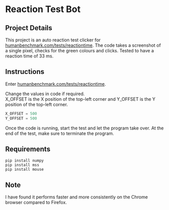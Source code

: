 # Reaction Test Bot

## Project Details

This project is an auto reaction test clicker for [humanbenchmark.com/tests/reactiontime](https://humanbenchmark.com/tests/reactiontime). The code takes a screenshot of a single pixel, checks for the green colours and clicks. Tested to have a reaction time of 33 ms.

## Instructions

Enter [humanbenchmark.com/tests/reactiontime](https://humanbenchmark.com/tests/reactiontime).

Change the values in code if required.  
X_OFFSET is the X position of the top-left corner and Y_OFFSET is the Y position of the top-left corner.

```python
X_OFFSET = 500
Y_OFFSET = 500
```

Once the code is running, start the test and let the program take over. At the end of the test, make sure to terminate the program.

## Requirements

`pip install numpy`  
`pip install mss`  
`pip install mouse`

## Note

I have found it performs faster and more consistently on the Chrome browser compared to Firefox.
